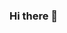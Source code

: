 ### Hi there 👋

<!--
**korzonse/korzonse** is a ✨ _special_ ✨ repository because its `README.md` (this file) appears on your GitHub profile.

Here are some ideas to get you started:
<a href="https://t.me/korzon">
  <img align="left" alt="Abhishek's Telegram" width="22px" src="https://cdn.jsdelivr.net/npm/simple-icons@v3/icons/telegram.svg" />
</a>
- 🔭 I’m currently working on ...
- 🌱 I’m currently learning ...
- 👯 I’m looking to collaborate on ...
- 🤔 I’m looking for help with ...
- 💬 Ask me about ...
- 📫 How to reach me: ...
- 😄 Pronouns: ...
- ⚡ Fun fact: ...
-->
